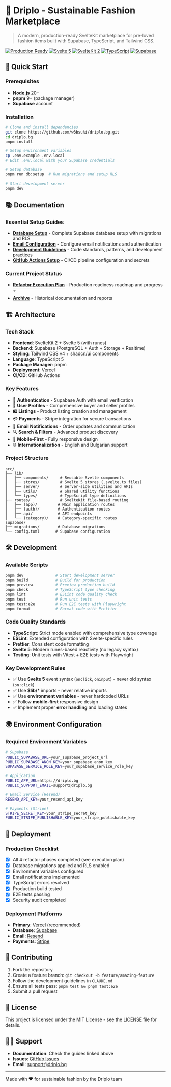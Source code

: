 # 👗 Driplo - Sustainable Fashion Marketplace

> A modern, production-ready SvelteKit marketplace for pre-loved fashion items built with Supabase, TypeScript, and Tailwind CSS.

[![Production Ready](https://img.shields.io/badge/Production-Ready-brightgreen.svg)](https://driplo.bg)
[![Svelte 5](https://img.shields.io/badge/Svelte-5-orange.svg)](https://svelte.dev)
[![SvelteKit 2](https://img.shields.io/badge/SvelteKit-2-orange.svg)](https://kit.svelte.dev)
[![TypeScript](https://img.shields.io/badge/TypeScript-5-blue.svg)](https://www.typescriptlang.org/)
[![Supabase](https://img.shields.io/badge/Supabase-Database-green.svg)](https://supabase.com)

## 🚀 Quick Start

### Prerequisites
- **Node.js** 20+
- **pnpm** 9+ (package manager)
- **Supabase** account

### Installation
```bash
# Clone and install dependencies
git clone https://github.com/w3bsuki/driplo.bg.git
cd driplo.bg
pnpm install

# Setup environment variables
cp .env.example .env.local
# Edit .env.local with your Supabase credentials

# Setup database
pnpm run db:setup  # Run migrations and setup RLS

# Start development server
pnpm dev
```

## 📚 Documentation

### Essential Setup Guides
- **[Database Setup](FRESH_DB_SETUP.md)** - Complete Supabase database setup with migrations and RLS
- **[Email Configuration](SUPABASE_EMAIL_SETUP.md)** - Configure email notifications and authentication
- **[Development Guidelines](CLAUDE.md)** - Code standards, patterns, and development practices
- **[GitHub Actions Setup](docs/GITHUB_ACTIONS_SETUP.md)** - CI/CD pipeline configuration and secrets

### Current Project Status
- **[Refactor Execution Plan](PHASED_REFACTOR_EXECUTION_PLAN.md)** - Production readiness roadmap and progress ⭐
- **[Archive](docs/archive/)** - Historical documentation and reports

## 🏗️ Architecture

### Tech Stack
- **Frontend**: SvelteKit 2 + Svelte 5 (with runes)
- **Backend**: Supabase (PostgreSQL + Auth + Storage + Realtime)
- **Styling**: Tailwind CSS v4 + shadcn/ui components
- **Language**: TypeScript 5
- **Package Manager**: pnpm
- **Deployment**: Vercel
- **CI/CD**: GitHub Actions

### Key Features
- 🔐 **Authentication** - Supabase Auth with email verification
- 👤 **User Profiles** - Comprehensive buyer and seller profiles  
- 🛍️ **Listings** - Product listing creation and management
- 💳 **Payments** - Stripe integration for secure transactions
- 📧 **Email Notifications** - Order updates and communication
- 🔍 **Search & Filters** - Advanced product discovery
- 📱 **Mobile-First** - Fully responsive design
- 🌐 **Internationalization** - English and Bulgarian support

### Project Structure
```
src/
├── lib/
│   ├── components/     # Reusable Svelte components
│   ├── stores/         # Svelte 5 stores (.svelte.ts files)
│   ├── server/         # Server-side utilities and APIs
│   ├── utils/          # Shared utility functions
│   └── types/          # TypeScript type definitions
├── routes/             # SvelteKit file-based routing
│   ├── (app)/         # Main application routes
│   ├── (auth)/        # Authentication routes
│   ├── api/           # API endpoints
│   └── (category)/    # Category-specific routes
supabase/
├── migrations/        # Database migrations
└── config.toml       # Supabase configuration
```

## 🛠️ Development

### Available Scripts
```bash
pnpm dev              # Start development server
pnpm build            # Build for production
pnpm preview          # Preview production build
pnpm check            # TypeScript type checking
pnpm lint             # ESLint code quality check
pnpm test             # Run unit tests
pnpm test:e2e         # Run E2E tests with Playwright
pnpm format           # Format code with Prettier
```

### Code Quality Standards
- **TypeScript**: Strict mode enabled with comprehensive type coverage
- **ESLint**: Extended configuration with Svelte-specific rules  
- **Prettier**: Consistent code formatting
- **Svelte 5**: Modern runes-based reactivity (no legacy syntax)
- **Testing**: Unit tests with Vitest + E2E tests with Playwright

### Key Development Rules
- ✅ Use **Svelte 5** event syntax (`onclick`, `oninput`) - never old syntax (`on:click`)
- ✅ Use **$lib/*** imports - never relative imports
- ✅ Use **environment variables** - never hardcoded URLs
- ✅ Follow **mobile-first** responsive design
- ✅ Implement proper **error handling** and loading states

## 🌍 Environment Configuration

### Required Environment Variables
```bash
# Supabase
PUBLIC_SUPABASE_URL=your_supabase_project_url
PUBLIC_SUPABASE_ANON_KEY=your_supabase_anon_key
SUPABASE_SERVICE_ROLE_KEY=your_supabase_service_role_key

# Application
PUBLIC_APP_URL=https://driplo.bg
PUBLIC_SUPPORT_EMAIL=support@driplo.bg

# Email Service (Resend)
RESEND_API_KEY=your_resend_api_key

# Payments (Stripe)
STRIPE_SECRET_KEY=your_stripe_secret_key
PUBLIC_STRIPE_PUBLISHABLE_KEY=your_stripe_publishable_key
```

## 🚢 Deployment

### Production Checklist
- [x] All 4 refactor phases completed (see execution plan)
- [x] Database migrations applied and RLS enabled
- [x] Environment variables configured
- [x] Email notifications implemented  
- [x] TypeScript errors resolved
- [x] Production build tested
- [x] E2E tests passing
- [x] Security audit completed

### Deployment Platforms
- **Primary**: [Vercel](https://vercel.com) (recommended)
- **Database**: [Supabase](https://supabase.com)
- **Email**: [Resend](https://resend.com)
- **Payments**: [Stripe](https://stripe.com)

## 🤝 Contributing

1. Fork the repository
2. Create a feature branch: `git checkout -b feature/amazing-feature`
3. Follow the development guidelines in `CLAUDE.md`
4. Ensure all tests pass: `pnpm test && pnpm test:e2e`
5. Submit a pull request

## 📄 License

This project is licensed under the MIT License - see the [LICENSE](LICENSE) file for details.

## 🙋‍♂️ Support

- **Documentation**: Check the guides linked above
- **Issues**: [GitHub Issues](https://github.com/w3bsuki/driplo.bg/issues)
- **Email**: support@driplo.bg

---

Made with ❤️ for sustainable fashion by the Driplo team